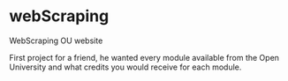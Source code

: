 # webScraping
WebScraping OU website


First project for a friend, he wanted every module available from the Open University 
and what credits you would receive for each module.
